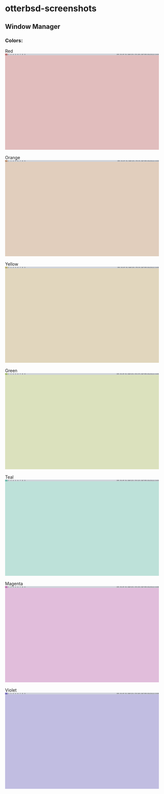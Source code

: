 # otterbsd-screenshots

## Window Manager

### Colors:

Red
![Screenshot](https://github.com/otterbutions/otterbsd-screenshots/blob/main/wm-screenshots/red.png?raw=true)

Orange
![Screenshot](https://github.com/otterbutions/otterbsd-screenshots/blob/main/wm-screenshots/orange.png?raw=true)

Yellow
![Screenshot](https://github.com/otterbutions/otterbsd-screenshots/blob/main/wm-screenshots/yellow.png?raw=true)

Green
![Screenshot](https://github.com/otterbutions/otterbsd-screenshots/blob/main/wm-screenshots/green.png?raw=true)

Teal
![Screenshot](https://github.com/otterbutions/otterbsd-screenshots/blob/main/wm-screenshots/teal.png?raw=true)

Magenta
![Screenshot](https://github.com/otterbutions/otterbsd-screenshots/blob/main/wm-screenshots/magenta.png?raw=true)

Violet
![Screenshot](https://github.com/otterbutions/otterbsd-screenshots/blob/main/wm-screenshots/violet.png?raw=true)
